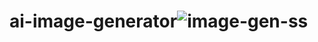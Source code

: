 # ai-image-generator![image-gen-ss](https://user-images.githubusercontent.com/32212429/235988819-30012e7f-8eca-4195-aeb4-16c6c240cec6.JPG)
